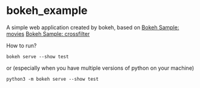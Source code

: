 # bokeh_example

A simple web application created by bokeh, based on [Bokeh Sample: movies](https://demo.bokeh.org/movies)
[Bokeh Sample: crossfilter](https://demo.bokeh.org/crossfilter)


How to run?
```
bokeh serve --show test 
```
or (especially when you have multiple versions of python on your machine)
```
python3 -m bokeh serve --show test 
```
